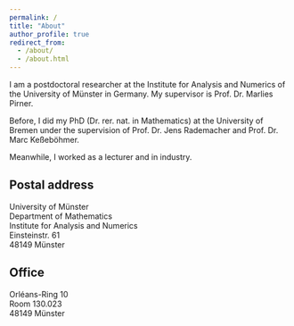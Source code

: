 ```yaml
---
permalink: /
title: "About"
author_profile: true
redirect_from: 
  - /about/
  - /about.html
---
```

I am a postdoctoral researcher at the Institute for Analysis and Numerics of the University of Münster in Germany. My supervisor is Prof. Dr. Marlies Pirner.

Before, I did my PhD (Dr. rer. nat. in Mathematics) at the University of Bremen under the supervision of Prof. Dr. Jens Rademacher and Prof. Dr. Marc Keßeböhmer.

Meanwhile, I worked as a lecturer and in industry.
<!-- <h2 id="postal">Postal address</h2> -->
## Postal address

University of Münster<br>
Department of Mathematics<br>
Institute for Analysis and Numerics<br>
Einsteinstr. 61<br>
48149 Münster

<!-- <h2 id="office">Office</h2> -->
## Office
Orléans-Ring 10<br>
Room 130.023<br>
48149 Münster






 

